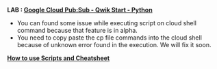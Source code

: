 **LAB : [Google Cloud Pub:Sub - Qwik Start - Python](https://www.qwiklabs.com/focuses/2775?parent=catalog)**
 - You can found some issue while executing script on cloud shell command because that feature is in alpha.
 - You need to copy paste the cp file commands into the cloud shell because of unknown error found in the execution. We will fix it soon.

**[How to use Scripts and Cheatsheet](/HOW-TO.md)**